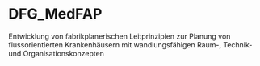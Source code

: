 # DFG_MedFAP

Entwicklung von fabrikplanerischen Leitprinzipien zur Planung von flussorientierten Krankenhäusern mit wandlungsfähigen Raum-, Technik- und Organisationskonzepten

